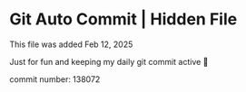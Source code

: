 # Git Auto Commit | Hidden File

This file was added Feb 12, 2025

Just for fun and keeping my daily git commit active 🤪

commit number: 138072
